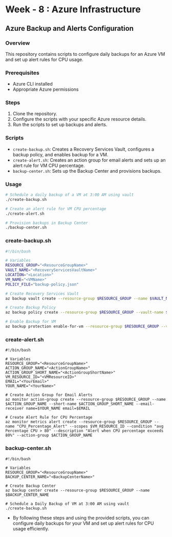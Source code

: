 # Week - 8 : Azure Infrastructure
## Azure Backup and Alerts Configuration

### Overview
This repository contains scripts to configure daily backups for an Azure VM and set up alert rules for CPU usage.

### Prerequisites
- Azure CLI installed
- Appropriate Azure permissions

### Steps

1. Clone the repository.
2. Configure the scripts with your specific Azure resource details.
3. Run the scripts to set up backups and alerts.

### Scripts

- `create-backup.sh`: Creates a Recovery Services Vault, configures a backup policy, and enables backup for a VM.
- `create-alert.sh`: Creates an action group for email alerts and sets up an alert rule for VM CPU percentage.
- `backup-center.sh`: Sets up the Backup Center and provisions backups.

### Usage

```sh
# Schedule a daily backup of a VM at 3:00 AM using vault
./create-backup.sh

# Create an alert rule for VM CPU percentage
./create-alert.sh

# Provision backups in Backup Center
./backup-center.sh
```

### create-backup.sh

```sh
#!/bin/bash

# Variables
RESOURCE_GROUP="<ResourceGroupName>"
VAULT_NAME="<RecoveryServicesVaultName>"
LOCATION="<Location>"
VM_NAME="<VMName>"
POLICY_FILE="backup-policy.json"

# Create Recovery Services Vault
az backup vault create --resource-group $RESOURCE_GROUP --name $VAULT_NAME --location $LOCATION

# Create Backup Policy
az backup policy create --resource-group $RESOURCE_GROUP --vault-name $VAULT_NAME --policy @$POLICY_FILE

# Enable Backup for VM
az backup protection enable-for-vm --resource-group $RESOURCE_GROUP --vault-name $VAULT_NAME --vm $VM_NAME --policy-name DailyBackupPolicy
```

### create-alert.sh
```
#!/bin/bash

# Variables
RESOURCE_GROUP="<ResourceGroupName>"
ACTION_GROUP_NAME="<ActionGroupName>"
ACTION_GROUP_SHORT_NAME="<ActionGroupShortName>"
VM_RESOURCE_ID="<VMResourceID>"
EMAIL="<YourEmail>"
YOUR_NAME="<YourName>"

# Create Action Group for Email Alerts
az monitor action-group create --resource-group $RESOURCE_GROUP --name $ACTION_GROUP_NAME --short-name $ACTION_GROUP_SHORT_NAME --email-receiver name=$YOUR_NAME email=$EMAIL

# Create Alert Rule for CPU Percentage
az monitor metrics alert create --resource-group $RESOURCE_GROUP --name "CPU_Percentage_Alert" --scopes $VM_RESOURCE_ID --condition "avg Percentage CPU > 80" --description "Alert when CPU percentage exceeds 80%" --action-group $ACTION_GROUP_NAME
```

### backup-center.sh
```
#!/bin/bash

# Variables
RESOURCE_GROUP="<ResourceGroupName>"
BACKUP_CENTER_NAME="<BackupCenterName>"

# Create Backup Center
az backup center create --resource-group $RESOURCE_GROUP --name $BACKUP_CENTER_NAME

# Schedule a Daily Backup of VM at 3:00 AM using vault
./create-backup.sh
```

- By following these steps and using the provided scripts, you can configure daily backups for your VM and set up alert rules for CPU usage efficiently.

